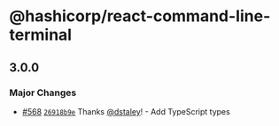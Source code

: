 # @hashicorp/react-command-line-terminal

## 3.0.0

### Major Changes

- [#568](https://github.com/hashicorp/react-components/pull/568) [`26918b9e`](https://github.com/hashicorp/react-components/commit/26918b9e32b3d4882bb18786f09eaa63c178bbc6) Thanks [@dstaley](https://github.com/dstaley)! - Add TypeScript types
